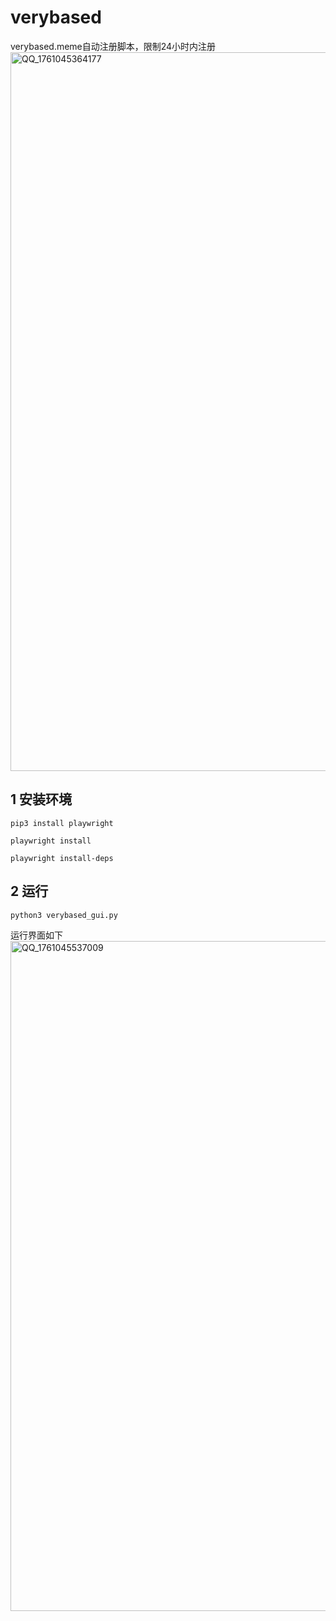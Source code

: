 # verybased
verybased.meme自动注册脚本，限制24小时内注册
<img width="1006" height="1150" alt="QQ_1761045364177" src="https://github.com/user-attachments/assets/829d5ea9-6f42-4741-bf66-cc6891589b8c" />


## 1 安装环境
    pip3 install playwright
    
    playwright install
    
    playwright install-deps

## 2 运行
    python3 verybased_gui.py

  运行界面如下
<img width="2114" height="1072" alt="QQ_1761045537009" src="https://github.com/user-attachments/assets/6b9acb4e-3f4d-480e-b708-0ae54e9b7369" />
